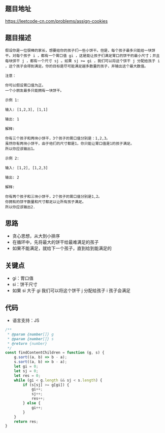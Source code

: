 ## 题目地址
https://leetcode-cn.com/problems/assign-cookies

## 题目描述
```
假设你是一位很棒的家长，想要给你的孩子们一些小饼干。但是，每个孩子最多只能给一块饼干。对每个孩子 i ，都有一个胃口值 gi ，这是能让孩子们满足胃口的饼干的最小尺寸；并且每块饼干 j ，都有一个尺寸 sj 。如果 sj >= gi ，我们可以将这个饼干 j 分配给孩子 i ，这个孩子会得到满足。你的目标是尽可能满足越多数量的孩子，并输出这个最大数值。

注意：

你可以假设胃口值为正。
一个小朋友最多只能拥有一块饼干。

示例 1:

输入: [1,2,3], [1,1]

输出: 1

解释: 

你有三个孩子和两块小饼干，3个孩子的胃口值分别是：1,2,3。
虽然你有两块小饼干，由于他们的尺寸都是1，你只能让胃口值是1的孩子满足。
所以你应该输出1。

示例 2:

输入: [1,2], [1,2,3]

输出: 2

解释: 

你有两个孩子和三块小饼干，2个孩子的胃口值分别是1,2。
你拥有的饼干数量和尺寸都足以让所有孩子满足。
所以你应该输出2.
```

## 思路
- 贪心思想，从大到小排序
- 在循环中，先将最大的饼干给最难满足的孩子
- 如果不能满足，就给下一个孩子，直到给到能满足的


## 关键点

- gi：胃口值
- si：饼干尺寸
- 如果 si 大于 gi 我们可以将这个饼干 j 分配给孩子 i 孩子会满足


## 代码
* 语言支持：JS

```js
/**
 * @param {number[]} g
 * @param {number[]} s
 * @return {number}
 */
const findContentChildren = function (g, s) {
    g.sort((a, b) => b - a);
    s.sort((a, b) => b - a);
    let gi = 0;
    let sj = 0;
    let res = 0;
    while (gi < g.length && sj < s.length) {
        if (s[sj] >= g[gi]) {
            gi++;
            sj++;
            res++;
        } else {
            gi++;
        }
    }
    return res;
}
```

